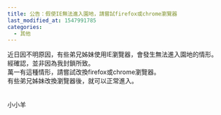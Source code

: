 ```yaml
---
title: 公告：假使IE無法進入園地，請嘗試firefox或chrome瀏覽器
last_modified_at: 1547991785
categories:
  - 其他
---
```


近日因不明原因，有些弟兄姊妹使用IE瀏覽器，會發生無法進入園地的情形。<br>經確認，並非因為我封鎖所致。<br>萬一有這種情形，請嘗試改換firefox或chrome瀏覽器。<br>有些弟兄姊妹改換瀏覽器後，就可以正常進入。<br><br><br><!--more-->小小羊
